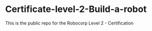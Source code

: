 # Certificate-level-2-Build-a-robot
This is the public repo for the Robocorp Level 2 - Certification
